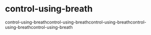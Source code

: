 # control-using-breath
control-using-breathcontrol-using-breathcontrol-using-breathcontrol-using-breathcontrol-using-breath
